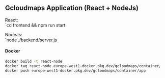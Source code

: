 ## Gcloudmaps Application (React + NodeJs)

React:  
`cd frontend && npm run start  

NodeJs:  
`node ./backend/server.js 



#### Docker

```bash
docker build -t react-node
docker tag react-node europe-west1-docker.pkg.dev/gcloudmaps/container/app
docker push europe-west1-docker.pkg.dev/gcloudmaps/container/app
```